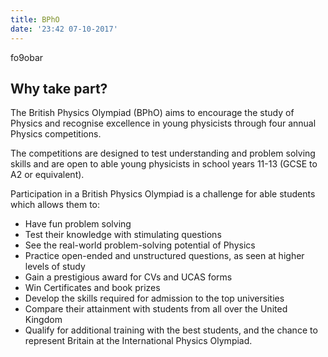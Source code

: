 ```yaml
---
title: BPhO
date: '23:42 07-10-2017'
---
```


fo9obar

## Why take part?

The British Physics Olympiad (BPhO) aims to encourage the study of Physics and recognise excellence in young physicists through four annual Physics competitions.

The competitions are designed to test understanding and problem solving skills and are open to able young physicists in school years 11-13 (GCSE to A2 or equivalent).

Participation in a British Physics Olympiad is a challenge for able students which allows them to:

- Have fun problem solving
- Test their knowledge with stimulating questions 
- See the real-world problem-solving potential of Physics 
- Practice open-ended and unstructured questions, as seen at higher levels of study 
- Gain a prestigious award for CVs and UCAS forms
- Win Certificates and book prizes
- Develop the skills required for admission to the top universities
- Compare their attainment with students from all over the United Kingdom
- Qualify for additional training with the best students, and the chance to represent Britain at the International Physics Olympiad.